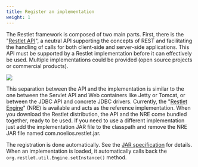 ```yaml
---
title: Register an implementation
weight: 1
---
```

The Restlet framework is composed of two main parts. First, there is the
"[Restlet API](api/)", a neutral API supporting the concepts of REST and
facilitating the handling of calls for both client-side and server-side
applications. This API must be supported by a Restlet implementation
before it can effectively be used. Multiple implementations could be
provided (open source projects or commercial products).

![](../images/tutorial01.png)

This separation between the API and the implementation is similar to the
one between the Servlet API and Web containers like Jetty or Tomcat, or
between the JDBC API and concrete JDBC drivers. Currently, the "[Restlet
Engine](nre/)" (NRE) is available and acts as the reference
implementation. When you download the Restlet distribution, the API and
the NRE come bundled together, ready to be used. If you need to use a
different implementation just add the implementation JAR file to the
classpath and remove the NRE JAR file named com.noelios.restlet.jar.

The registration is done automatically. See the [JAR
specification](http://java.sun.com/j2se/1.5.0/docs/guide/jar/jar.html#Service%20Provider)
for details. When an implementation is loaded, it automatically calls
back the `org.restlet.util.Engine.setInstance()` method.
